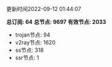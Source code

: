 更新时间2022-09-12 01:44:07

**总订阅: 64**
**总节点: 9697**
**有效节点: 2033**
- trojan节点: 94
- v2ray节点: 1620
- ss节点: 318
- ssr节点: 1
